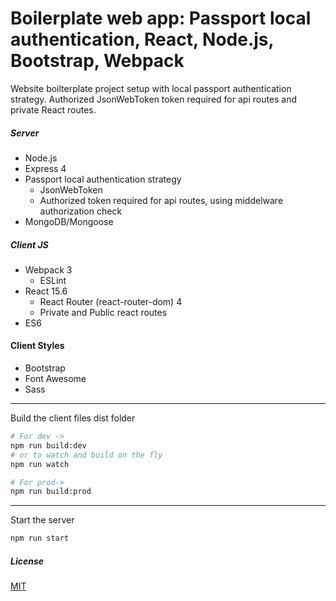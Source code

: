 # Boilerplate web app: Passport local authentication, React, Node.js, Bootstrap, Webpack

Website boilterplate project setup with local passport authentication strategy. Authorized JsonWebToken token required for api routes and private React routes.

##### Server
* Node.js
* Express 4
* Passport local authentication strategy
	* JsonWebToken
	* Authorized token required for api routes, using middelware authorization check
* MongoDB/Mongoose

##### Client JS
* Webpack 3
	* ESLint
* React 15.6
	* React Router (react-router-dom) 4
    * Private and Public react routes
* ES6

#### Client Styles
* Bootstrap
* Font Awesome
* Sass

----

Build the client files dist folder
```sh
# For dev ->
npm run build:dev
# or to watch and build on the fly
npm run watch

# For prod->
npm run build:prod
```

----

Start the server
```sh
npm run start
```

##### License
[MIT](LICENSE)
